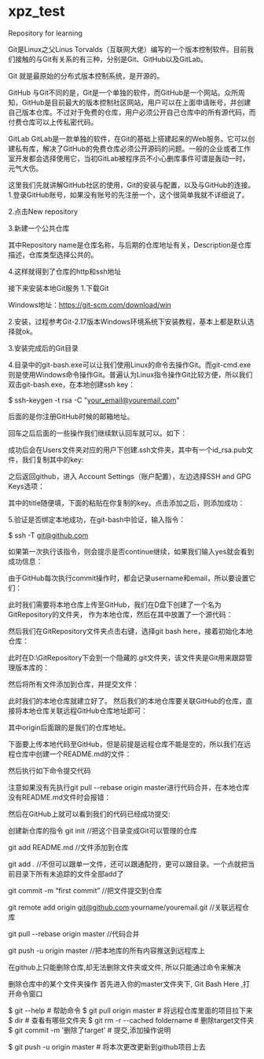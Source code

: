 # xpz_test
Repository for learning

Git是Linux之父Linus Torvalds（互联网大佬）编写的一个版本控制软件。目前我们接触的与Git有关系的有三种，分别是Git、GitHub以及GitLab。

Git
就是最原始的分布式版本控制系统，是开源的。

GitHub
与Git不同的是，Git是一个单独的软件，而GitHub是一个网站。众所周知，GitHub是目前最大的版本控制社区网站，用户可以在上面申请账号，并创建自己版本仓库。不过对于免费的仓库，用户必须公开自己仓库中的所有源代码，而付费仓库可以上传私密代码。

GitLab
GitLab是一款单独的软件，在Git的基础上搭建起来的Web服务。它可以创建私有库，解决了GitHub的免费仓库必须公开源码的问题。一般的企业或者工作室开发都会选择使用它，当初GitLab被程序员不小心删库事件可谓是轰动一时，元气大伤。

这里我们先就讲解GitHub社区的使用，Git的安装与配置，以及与GitHub的连接。
1.登录GitHub账号，如果没有账号的先注册一个，这个很简单我就不详细说了。

2.点击New repository

3.新建一个公共仓库

其中Repository name是仓库名称，与后期的仓库地址有关，Description是仓库描述，仓库类型选择公共的。

4.这样就得到了仓库的http和ssh地址

接下来安装本地Git服务
1.下载Git

Windows地址：https://git-scm.com/download/win

2.安装，过程参考Git-2.17版本Windows环境系统下安装教程，基本上都是默认选择就ok。

3.安装完成后的Git目录

4.目录中的git-bash.exe可以让我们使用Linux的命令去操作Git。而git-cmd.exe则是使用Windows命令操作Git。普遍认为Linux指令操作Git比较方便，所以我们双击git-bash.exe，在本地创建ssh key：

$ ssh-keygen -t rsa -C "your_email@youremail.com"

后面的是你注册GitHub时候的邮箱地址。

回车之后后面的一些操作我们继续默认回车就可以。如下：

成功后会在Users文件夹对应的用户下创建.ssh文件夹，其中有一个id_rsa.pub文件，我们复制其中的key:

之后返回github，进入 Account Settings（账户配置），左边选择SSH and GPG Keys选项：

其中的title随便填，下面的粘贴在你复制的key。点击添加之后，则添加成功：

5.验证是否绑定本地成功，在git-bash中验证，输入指令：

$ ssh -T git@github.com

如果第一次执行该指令，则会提示是否continue继续，如果我们输入yes就会看到成功信息：

由于GitHub每次执行commit操作时，都会记录username和email，所以要设置它们： 

此时我们需要将本地仓库上传至GitHub，我们在D盘下创建了一个名为GitRepository的文件夹， 作为本地仓库，然后在其中放置了一个源代码：

然后我们在GitRepository文件夹点击右键，选择git bash here，接着初始化本地仓库：

此时在D:\GitRepository下会到一个隐藏的.git文件夹，该文件夹是Git用来跟踪管理版本库的：

然后将所有文件添加到仓库，并提交文件：

此时我们的本地仓库就建立好了。 然后我们的本地仓库要关联GitHub的仓库，直接将本地仓库关联远程GitHub仓库地址即可：

其中origin后面跟的是我们的仓库地址。

下面要上传本地代码至GitHub，但是前提是远程仓库不能是空的，所以我们在远程仓库中创建一个README.md的文件：

然后执行如下命令提交代码

注意如果没有先执行git pull --rebase origin master进行代码合并，在本地仓库没有README.md文件时会报错：

然后在GitHub上就可以看到我们的代码已经成功提交:

创建新仓库的指令
git init //把这个目录变成Git可以管理的仓库

git add README.md //文件添加到仓库

git add . //不但可以跟单一文件，还可以跟通配符，更可以跟目录。一个点就把当前目录下所有未追踪的文件全部add了 

git commit -m “first commit” //把文件提交到仓库

git remote add origin git@github.com:yourname/youremail.git //关联远程仓库

git pull --rebase origin master //代码合并

git push -u origin master //把本地库的所有内容推送到远程库上

在github上只能删除仓库,却无法删除文件夹或文件, 所以只能通过命令来解决

 
删除仓库中的某个文件夹操作
首先进入你的master文件夹下, Git Bash Here ,打开命令窗口

$ git --help                                      # 帮助命令
$ git pull origin master                    # 将远程仓库里面的项目拉下来
$ dir                                                # 查看有哪些文件夹
$ git rm -r --cached foldername              # 删除target文件夹
$ git commit -m '删除了target'        # 提交,添加操作说明

$ git push -u origin master               # 将本次更改更新到github项目上去
